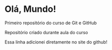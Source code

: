 # Olá, Mundo!
 Primeiro repositório do curso de Git e GitHub

Repositório criado durante aula do curso

Essa linha adicionei diretamente no site do github!
